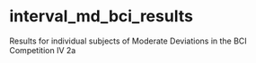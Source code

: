 # interval_md_bci_results
Results for individual subjects of Moderate Deviations in the BCI Competition IV 2a
